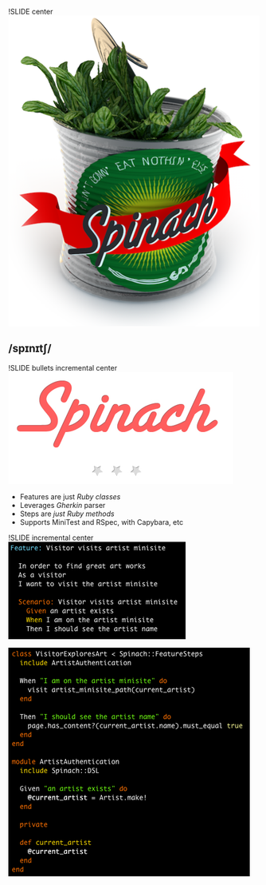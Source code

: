 !SLIDE center
![Spinach](spinach_logo.png)
## /spɪnɪtʃ/ ##

!SLIDE bullets incremental center
![Spinach title](spinach_header.png)

* Features are just *Ruby classes*
* Leverages *Gherkin* parser
* Steps are *just Ruby methods*
* Supports MiniTest and RSpec, with Capybara, etc

!SLIDE incremental center
![Spinach steps](spinach_feature.png)


![Spinach steps](spinach_steps.png)
